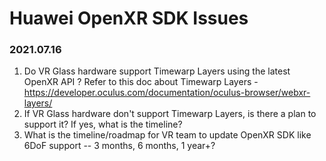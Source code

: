 # Huawei OpenXR SDK Issues

### 2021.07.16

1. Do VR Glass hardware support Timewarp Layers using the latest OpenXR API ? Refer to this doc about Timewarp Layers - https://developer.oculus.com/documentation/oculus-browser/webxr-layers/
2. If VR Glass hardware don't support Timewarp Layers, is there a plan to support it? If yes, what is the timeline?
3. What is the timeline/roadmap for VR team to update OpenXR SDK like 6DoF support -- 3 months, 6 months, 1 year+?